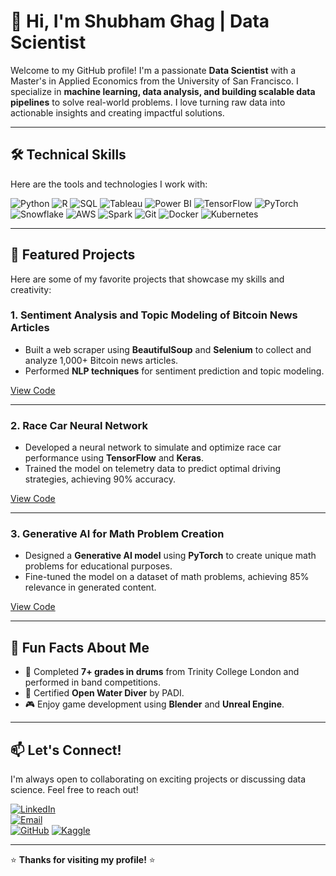 # 👋 Hi, I'm Shubham Ghag | Data Scientist

Welcome to my GitHub profile! I'm a passionate **Data Scientist** with a Master's in Applied Economics from the University of San Francisco. I specialize in **machine learning, data analysis, and building scalable data pipelines** to solve real-world problems. I love turning raw data into actionable insights and creating impactful solutions.

---

## 🛠️ Technical Skills

Here are the tools and technologies I work with:

![Python](https://img.shields.io/badge/Python-3776AB?style=for-the-badge&logo=python&logoColor=white)
![R](https://img.shields.io/badge/R-276DC3?style=for-the-badge&logo=r&logoColor=white)
![SQL](https://img.shields.io/badge/SQL-4479A1?style=for-the-badge&logo=postgresql&logoColor=white)
![Tableau](https://img.shields.io/badge/Tableau-E97627?style=for-the-badge&logo=tableau&logoColor=white)
![Power BI](https://img.shields.io/badge/Power_BI-F2C811?style=for-the-badge&logo=powerbi&logoColor=black)
![TensorFlow](https://img.shields.io/badge/TensorFlow-FF6F00?style=for-the-badge&logo=tensorflow&logoColor=white)
![PyTorch](https://img.shields.io/badge/PyTorch-EE4C2C?style=for-the-badge&logo=pytorch&logoColor=white)
![Snowflake](https://img.shields.io/badge/Snowflake-29B5E8?style=for-the-badge&logo=snowflake&logoColor=white)
![AWS](https://img.shields.io/badge/AWS-232F3E?style=for-the-badge&logo=amazonaws&logoColor=white)
![Spark](https://img.shields.io/badge/Spark-E25A1C?style=for-the-badge&logo=apachespark&logoColor=white)
![Git](https://img.shields.io/badge/Git-F05032?style=for-the-badge&logo=git&logoColor=white)
![Docker](https://img.shields.io/badge/Docker-2496ED?style=for-the-badge&logo=docker&logoColor=white)
![Kubernetes](https://img.shields.io/badge/Kubernetes-326CE5?style=for-the-badge&logo=kubernetes&logoColor=white)

---

## 🚀 Featured Projects

Here are some of my favorite projects that showcase my skills and creativity:

### 1. **Sentiment Analysis and Topic Modeling of Bitcoin News Articles**
- Built a web scraper using **BeautifulSoup** and **Selenium** to collect and analyze 1,000+ Bitcoin news articles.
- Performed **NLP techniques** for sentiment prediction and topic modeling.

[View Code](http://github.com/Shubhammer7/Sentiment-Analysis-Bitcoin)

---

### 2. **Race Car Neural Network**
- Developed a neural network to simulate and optimize race car performance using **TensorFlow** and **Keras**.
- Trained the model on telemetry data to predict optimal driving strategies, achieving 90% accuracy.

[View Code](https://github.com/Shubhammer7/RaceCarNN)

---

### 3. **Generative AI for Math Problem Creation**
- Designed a **Generative AI model** using **PyTorch** to create unique math problems for educational purposes.
- Fine-tuned the model on a dataset of math problems, achieving 85% relevance in generated content.

[View Code](https://github.com/Shubhammer7/Generative-AI-for-Math-Problem-Creation)

---

## 🌟 Fun Facts About Me

- 🥁 Completed **7+ grades in drums** from Trinity College London and performed in band competitions.
- 🤿 Certified **Open Water Diver** by PADI.
- 🎮 Enjoy game development using **Blender** and **Unreal Engine**.

---

## 📫 Let's Connect!

I'm always open to collaborating on exciting projects or discussing data science. Feel free to reach out!

[![LinkedIn](https://img.shields.io/badge/LinkedIn-0077B5?style=for-the-badge&logo=linkedin&logoColor=white)](https://www.linkedin.com/in/shubham-ghag)  
[![Email](https://img.shields.io/badge/Email-D14836?style=for-the-badge&logo=gmail&logoColor=white)](mailto:sghag2@dons.usfca.edu)  
[![GitHub](https://img.shields.io/badge/GitHub-100000?style=for-the-badge&logo=github&logoColor=white)](http://github.com/Shubhammer7) 
[![Kaggle](https://img.shields.io/badge/Kaggle-20BEFF?style=for-the-badge&logo=kaggle&logoColor=white)](https://www.kaggle.com/work) 

---

⭐ **Thanks for visiting my profile!** ⭐  
